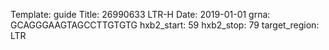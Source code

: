 Template: guide
Title: 26990633 LTR-H
Date: 2019-01-01
grna: GCAGGGAAGTAGCCTTGTGTG
hxb2_start: 59
hxb2_stop: 79
target_region: LTR
